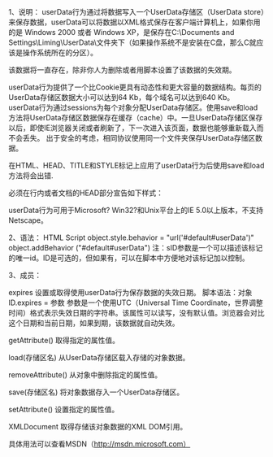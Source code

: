 1、说明：
userData行为通过将数据写入一个UserData存储区（UserData store）来保存数据，userData可以将数据以XML格式保存在客户端计算机上，如果你用的是 Windows 2000 或者 Windows XP，是保存在C:\Documents and Settings\Liming\UserData\文件夹下（如果操作系统不是安装在C盘，那么C就应该是操作系统所在的分区）。

该数据将一直存在，除非你人为删除或者用脚本设置了该数据的失效期。

userData行为提供了一个比Cookie更具有动态性和更大容量的数据结构。每页的UserData存储区数据大小可以达到64 Kb，每个域名可以达到640 Kb。
userData行为通过sessions为每个对象分配UserData存储区。使用save和load方法将UserData存储区数据保存在缓存（cache）中。一旦UserData存储区保存以后，即使IE浏览器关闭或者刷新了，下一次进入该页面，数据也能够重新载入而不会丢失。
出于安全的考虑，相同协议使用同一个文件夹保存UserData存储区数据。

在HTML、HEAD、TITLE和STYLE标记上应用了userData行为后使用save和load方法将会出错.

必须在行内或者文档的HEAD部分宣告如下样式：

<STYLE>
.userData {behavior:url(#default#userdata);}
</STYLE>

userData行为可用于Microsoft? Win32?和Unix平台上的IE 5.0以上版本，不支持Netscape。

2、语法：
HTML <ELEMENT STYLE="behavior:url('#default#userData')" ID=sID>
Script object.style.behavior = "url('#default#userData')"
object.addBehavior ("#default#userData")
注：sID参数是一个可以描述该标记的唯一id。ID是可选的，但如果有，可以在脚本中方便地对该标记加以控制。

3、成员：

expires
设置或取得使用userData行为保存数据的失效日期。
脚本语法：对象ID.expires = 参数
参数是一个使用UTC（Universal Time Coordinate，世界调整时间）格式表示失效日期的字符串。该属性可以读写，没有默认值。浏览器会对比这个日期和当前日期，如果到期，该数据就自动失效。

getAttribute()
取得指定的属性值。

load(存储区名)
从UserData存储区载入存储的对象数据。

removeAttribute()
从对象中删除指定的属性值。

save(存储区名)
将对象数据存入一个UserData存储区。

setAttribute()
设置指定的属性值。

XMLDocument
取得存储该对象数据的XML DOM引用。

具体用法可以查看MSDN（http://msdn.microsoft.com） 
